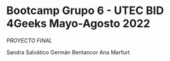 # Bootcamp Grupo 6 - UTEC  BID 4Geeks Mayo-Agosto 2022

*PROYECTO FINAL*

Sandra Salvático
Germán Bentancor
Ana Marfurt
